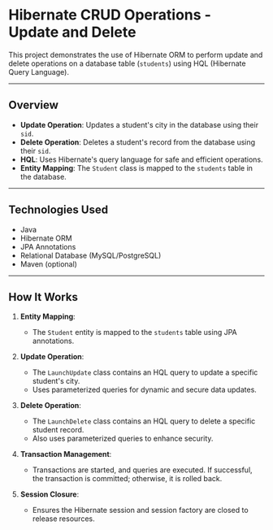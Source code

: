 # Hibernate CRUD Operations - Update and Delete

This project demonstrates the use of Hibernate ORM to perform update and delete operations on a database table (`students`) using HQL (Hibernate Query Language).

---

## **Overview**

- **Update Operation**: Updates a student's city in the database using their `sid`.
- **Delete Operation**: Deletes a student's record from the database using their `sid`.
- **HQL**: Uses Hibernate's query language for safe and efficient operations.
- **Entity Mapping**: The `Student` class is mapped to the `students` table in the database.

---

## **Technologies Used**

- Java
- Hibernate ORM
- JPA Annotations
- Relational Database (MySQL/PostgreSQL)
- Maven (optional)

---

## **How It Works**

1. **Entity Mapping**:
   - The `Student` entity is mapped to the `students` table using JPA annotations.

2. **Update Operation**:
   - The `LaunchUpdate` class contains an HQL query to update a specific student's city.
   - Uses parameterized queries for dynamic and secure data updates.

3. **Delete Operation**:
   - The `LaunchDelete` class contains an HQL query to delete a specific student record.
   - Also uses parameterized queries to enhance security.

4. **Transaction Management**:
   - Transactions are started, and queries are executed. If successful, the transaction is committed; otherwise, it is rolled back.

5. **Session Closure**:
   - Ensures the Hibernate session and session factory are closed to release resources.
